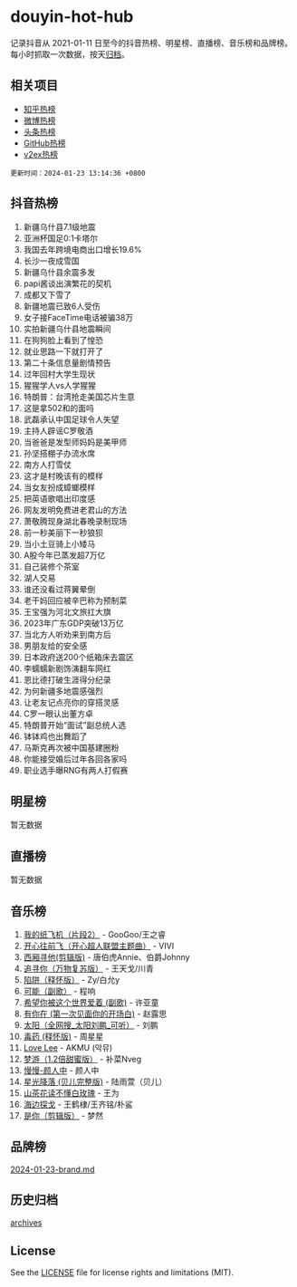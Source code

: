 # douyin-hot-hub

记录抖音从 2021-01-11 日至今的抖音热榜、明星榜、直播榜、音乐榜和品牌榜。每小时抓取一次数据，按天[归档](archives)。

## 相关项目

- [知乎热榜](https://github.com/lonnyzhang423/zhihu-hot-hub)
- [微博热榜](https://github.com/lonnyzhang423/weibo-hot-hub)
- [头条热榜](https://github.com/lonnyzhang423/toutiao-hot-hub)
- [GitHub热榜](https://github.com/lonnyzhang423/github-hot-hub)
- [v2ex热榜](https://github.com/lonnyzhang423/v2ex-hot-hub)


`更新时间：2024-01-23 13:14:36 +0800`

## 抖音热榜

1. 新疆乌什县7.1级地震
1. 亚洲杯国足0:1卡塔尔
1. 我国去年跨境电商出口增长19.6%
1. 长沙一夜成雪国
1. 新疆乌什县余震多发
1. papi酱谈出演繁花的契机
1. 成都又下雪了
1. 新疆地震已致6人受伤
1. 女子接FaceTime电话被骗38万
1. 实拍新疆乌什县地震瞬间
1. 在狗狗脸上看到了惶恐
1. 就业思路一下就打开了
1. 第二十条信息量剧情预告
1. 过年回村大学生现状
1. 猩猩学人vs人学猩猩
1. 特朗普：台湾抢走美国芯片生意
1. 这是拿502和的面吗
1. 武磊承认中国足球令人失望
1. 主持人辟谣C罗敬酒
1. 当爸爸是发型师妈妈是美甲师
1. 孙坚搭棚子办流水席
1. 南方人打雪仗
1. 这才是村晚该有的模样
1. 当女友扮成蟑螂模样
1. 把英语歌唱出印度感
1. 网友发明免费进老君山的方法
1. 萧敬腾现身湖北春晚录制现场
1. 前一秒美丽下一秒狼狈
1. 当小土豆骑上小矮马
1. A股今年已蒸发超7万亿
1. 自己装修个茶室
1. 湖人交易
1. 谁还没看过蒋翼晕倒
1. 老干妈回应被辛巴称为预制菜
1. 王宝强为河北文旅扛大旗
1. 2023年广东GDP突破13万亿
1. 当北方人听劝来到南方后
1. 男朋友给的安全感
1. 日本政府送200个纸箱床去震区
1. 李蠕蠕新剧饰演翻车网红
1. 恩比德打破生涯得分纪录
1. 为何新疆多地震感强烈
1. 让老友记点亮你的穿搭灵感
1. C罗一眼认出董方卓
1. 特朗普开始“面试”副总统人选
1. 钵钵鸡也出舞蹈了
1. 马斯克再次被中国基建圈粉
1. 你能接受婚后过年各回各家吗
1. 职业选手曝RNG有两人打假赛

## 明星榜

暂无数据

## 直播榜

暂无数据

## 音乐榜

1. [我的纸飞机（片段2）](https://sf86-cdn-tos.douyinstatic.com/obj/tos-cn-ve-2774/oM2ZrKcg2CD5AeRB2gkeXOFB1IxAGJdZPazYHf) - GooGoo/王之睿
1. [开心往前飞（开心超人联盟主题曲）](https://sf86-cdn-tos.douyinstatic.com/obj/tos-cn-ve-2774/9d8fb7c82cf1421fb93a9fe925275e0a) - VIVI
1. [西厢寻他(剪辑版)](https://sf3-cdn-tos.douyinstatic.com/obj/tos-cn-ve-2774/oUsAVfAQKlRNxEv5qxvIB8o5qmIWUcXbzJKJhw) - 唐伯虎Annie、伯爵Johnny
1. [追寻你（万物复苏版）](https://sf86-cdn-tos.douyinstatic.com/obj/tos-cn-ve-2774/oYeAZJsbjIDit9APmBg8u6uDUQnHmoCf3gbo74) - 王天戈/川青
1. [陷阱（释怀版）](https://sf6-cdn-tos.douyinstatic.com/obj/tos-cn-ve-2774/oE8C21LeZrzKLDFfQYgMzx4GAIHageG5IzayY7) - Zy/白允y
1. [可能（副歌）](https://sf3-cdn-tos.douyinstatic.com/obj/tos-cn-ve-2774/cde1731888894259b333569393c2fb51) - 程响
1. [希望你被这个世界爱着 (副歌)](https://sf86-cdn-tos.douyinstatic.com/obj/tos-cn-ve-2774/oUHCmWQfZlE3QQBKBeD8rCFLpJzPgCpImhsxMt) - 许亚童
1. [有你在 (第一次见面你的开场白)](https://sf3-cdn-tos.douyinstatic.com/obj/tos-cn-ve-2774/oAthrQ3ClJBfI57uBoFEgNDYtNCZ0TSYQQfxQ0) - 赵露思
1. [太阳（全网搜_太阳刘鹏_可听）](https://sf3-cdn-tos.douyinstatic.com/obj/tos-cn-ve-2774/ogWbyIQnlBFImVbeDocRdCIYtBHlbJXgfZMvgz) - 刘鹏
1. [毒药 (释怀版)](https://sf86-cdn-tos.douyinstatic.com/obj/tos-cn-ve-2774/oYILMEAzspdZBIzy4frJNB8ZHPHWAhiwowd4Ad) - 周星星
1. [Love Lee](https://sf86-cdn-tos.douyinstatic.com/obj/tos-cn-ve-2774/o05GbkJGbCBTdDnMtB0fwOYgkeZp23vrWQDQBS) - AKMU (악뮤)
1. [梦游（1.2倍甜蜜版）](https://sf3-cdn-tos.douyinstatic.com/obj/tos-cn-ve-2774/o4gyAUm8hwufoEABmwVIiQtHsFuGzAEEWtNMzo) - 补菜Nveg
1. [慢慢-颜人中](https://sf6-cdn-tos.douyinstatic.com/obj/tos-cn-ve-2774/ocjHNfBXdBxQNC8ZGAeoLMFTUgtBg8bkExunDC) - 颜人中
1. [星光降落 (贝儿完整版)](https://sf86-cdn-tos.douyinstatic.com/obj/tos-cn-ve-2774/okwB9hAwyAtsFFkFBzAX1hOOfQuIoMNs0W2Mwr) - 陆雨萱（贝儿）
1. [山茶花读不懂白玫瑰](https://sf3-cdn-tos.douyinstatic.com/obj/tos-cn-ve-2774/osfn8B7DktrRHEPJgPCfDbw7QDQEkwC16BxZg9) - 王为
1. [海边探戈](https://sf86-cdn-tos.douyinstatic.com/obj/tos-cn-ve-2774/os9gE0VQCGqt6VQkZDyBBYvfSDY0QFe3vVmubn) - 王鹤棣/王齐铭/朴鲨
1. [是你（剪辑版）](https://sf86-cdn-tos.douyinstatic.com/obj/tos-cn-ve-2774/46019dae783c4c969944217fe1cfafc4) - 梦然

## 品牌榜

[2024-01-23-brand.md](archives/2024-01-23-brand.md)

## 历史归档

[archives](archives)

## License

See the [LICENSE](LICENSE) file for license rights and limitations (MIT).

